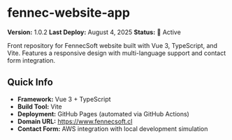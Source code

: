 # fennec-website-app

**Version:** 1.0.2
**Last Deploy:** August 4, 2025
**Status:** 🚀 Active

Front repository for FennecSoft website built with Vue 3, TypeScript, and Vite. Features a responsive design with multi-language support and contact form integration.

## Quick Info

- **Framework:** Vue 3 + TypeScript
- **Build Tool:** Vite
- **Deployment:** GitHub Pages (automated via GitHub Actions)
- **Domain URL:** <https://www.fennecsoft.cl>
- **Contact Form:** AWS integration with local development simulation
